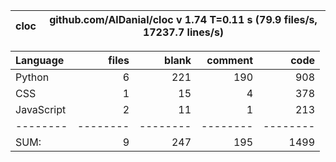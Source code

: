 cloc|github.com/AlDanial/cloc v 1.74  T=0.11 s (79.9 files/s, 17237.7 lines/s)
--- | ---

Language|files|blank|comment|code
:-------|-------:|-------:|-------:|-------:
Python|6|221|190|908
CSS|1|15|4|378
JavaScript|2|11|1|213
--------|--------|--------|--------|--------
SUM:|9|247|195|1499

